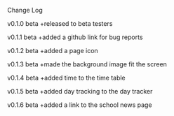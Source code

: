 Change Log

v0.1.0 beta
+released to beta testers

v0.1.1 beta
+added a github link for bug reports

v0.1.2 beta
+added a page icon

v0.1.3 beta
+made the background image fit the screen

v0.1.4 beta
+added time to the time table

v0.1.5 beta
+added day tracking to the day tracker 

v0.1.6 beta
+added a link to the school news page

